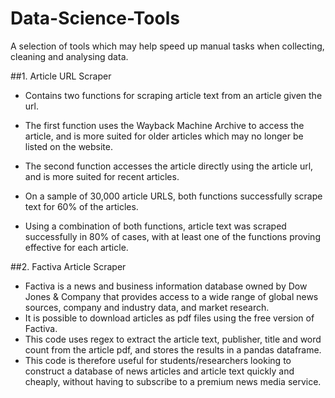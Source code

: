# Data-Science-Tools
A selection of tools which may help speed up manual tasks when collecting, cleaning and analysing data.

##1. Article URL Scraper

- Contains two functions for scraping article text from an article given the url. 
- The first function uses the Wayback Machine Archive to access the article, and is more suited for older articles which may no longer be listed on the website.
- The second function accesses the article directly using the article url, and is more suited for recent articles.

- On a sample of 30,000 article URLS, both functions successfully scrape text for 60% of the articles.
- Using a combination of both functions, article text was scraped successfully in 80% of cases, with at least one of the functions proving effective for each article.

##2. Factiva Article Scraper

- Factiva is a news and business information database owned by Dow Jones & Company that provides access to a wide range of global news sources, company and industry data, and market research.
- It is possible to download articles as pdf files using the free version of Factiva.
- This code uses regex to extract the article text, publisher, title and word count from the article pdf, and stores the results in a pandas dataframe.
- This code is therefore useful for students/researchers looking to construct a database of news articles and article text quickly and cheaply, without having to subscribe to a premium news media service.
